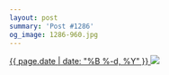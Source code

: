 ```yaml
---
layout: post
summary: 'Post #1286'
og_image: 1286-960.jpg
---
```


<p>
 <time>
  <a href="/1286">
   {{ page.date | date: "%B %-d, %Y" }}
  </a>
 </time>
 <a href="/1286">
  <img data-taken="1/19/2021" sizes="(min-width: 700px) 50vw, calc(100vw - 2rem)" src="{{ site.assets_url }}/1286-480.jpg" srcset="{{ site.assets_url }}/1286-240.jpg 240w, {{ site.assets_url }}/1286-480.jpg 480w, {{ site.assets_url }}/1286-720.jpg 720w, {{ site.assets_url }}/1286-960.jpg 960w"/>
 </a>
</p>
